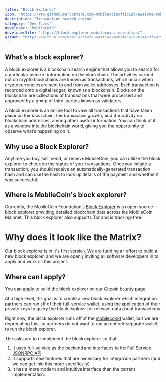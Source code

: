 ```yaml
---
title: "Block Explorer"
icon: "https://raw.githubusercontent.com/mobilecoinofficial/awesome-mobilecoin/main/directory/0071_Block_Explorer/blockexplorer.png"
description: "Transaction search engine"
category: "Dev Tools"
developer: "MobileCoin"
developerSite: "https://block-explorer.mobilecoin.foundation/"
gitHub: "https://github.com/mobilecoinfoundation/mobilecoin/tree/2f90154a445c769594dfad881463a2d4a003d7d6/mobilecoind/clients/python/blockchain_explorer"
---
```

## What’s a block explorer? 
A block explorer is a blockchain search engine that allows you to search for a particular piece of information on the blockchain. The activities carried out on crypto blockchains are known as transactions, which occur when cryptocurrencies are sent to and from wallet addresses. Each transaction is recorded onto a digital ledger, known as a blockchain. Blocks on the blockchain are collections of transactions that were processed and approved by a group of third-parties known as validators.

A block explorer is an online tool to view all transactions that have taken place on the blockchain, the transaction growth, and the activity on blockchain addresses, among other useful information. You can think of it as a window into the blockchain world, giving you the opportunity to observe what’s happening on it.

## Why use a Block Explorer?
Anytime you buy, sell, send, or receive MobileCoin, you can utilize the block explorer to check on the status of your transactions. Once you initiate a transaction, you should receive an automatically-generated transaction hash and can use the hash to look up details of the payment and whether it was successful.

## Where is MobileCoin's block explorer?
Currently, the MobileCoin Foundation's [Block Explorer](https://block-explorer.mobilecoin.foundation/) is an open source block explorer providing detailed blockchain data across the MobileCoin Mainnet. This block explorer also supports Tor and is tracking-free.

# Why does it look like the Matrix?
Our block explorer is in it's first version. We are funding an effort to build a new block explorer, and we are openly inviting all software developers in to apply and work on this project. 

## Where can I apply?
You can apply to build the block explorer on our [Gitcoin bounty page](https://gitcoin.co/issue/mobilecoinofficial/developer-grants/1/100028771).

At a high level, the goal is to create a new block explorer which integration partners can run off of their full-service wallet, using the application of their private keys to query the block explorer for relevant data about transactions

Right now, the block explorer runs off of the [mobilecoind](https://github.com/mobilecoinfoundation/mobilecoin/tree/master/mobilecoind) wallet, but we are deprecating this, so partners do not want to run an entirely separate wallet to run the block explorer.

The asks are to reimplement the block explorer so that:

1.  It uses full-service as the backend and interfaces to the [Full Service JSONRPC API](https://developers.mobilecoin.com/guides/full-service-api)
2.  It supports new features that are necessary for integration partners (and we can get into this more specifically)
3.  It has a more modern and intuitive interface than the current implementation.


